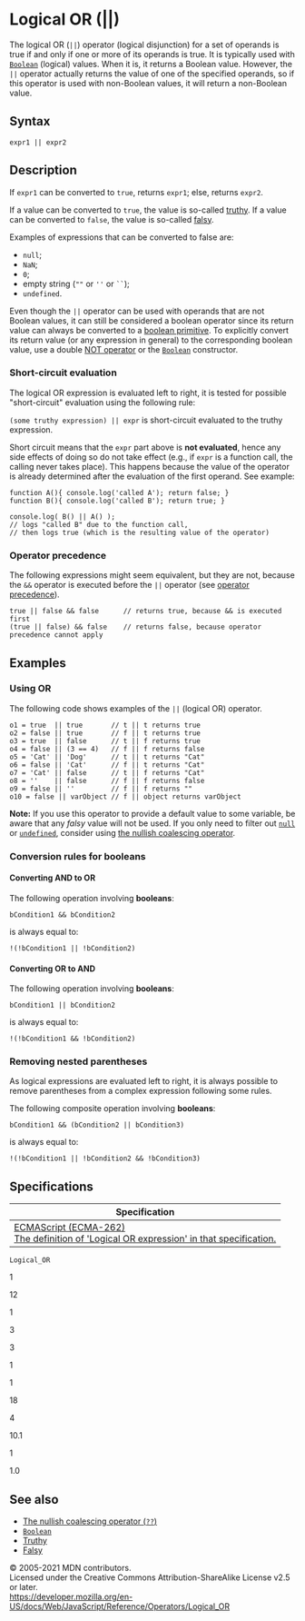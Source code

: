 # Logical OR (||)

The logical OR (`||`) operator (logical disjunction) for a set of operands is true if and only if one or more of its operands is true. It is typically used with [`Boolean`](../global_objects/boolean) (logical) values. When it is, it returns a Boolean value. However, the `||` operator actually returns the value of one of the specified operands, so if this operator is used with non-Boolean values, it will return a non-Boolean value.

## Syntax

    expr1 || expr2

## Description

If `expr1` can be converted to `true`, returns `expr1`; else, returns `expr2`.

If a value can be converted to `true`, the value is so-called [truthy](https://developer.mozilla.org/en-US/docs/Glossary/Truthy). If a value can be converted to `false`, the value is so-called [falsy](https://developer.mozilla.org/en-US/docs/Glossary/Falsy).

Examples of expressions that can be converted to false are:

-   `null`;
-   `NaN`;
-   `0`;
-   empty string (`""` or `''` or ` `` `);
-   `undefined`.

Even though the `||` operator can be used with operands that are not Boolean values, it can still be considered a boolean operator since its return value can always be converted to a [boolean primitive](https://developer.mozilla.org/en-US/docs/Web/JavaScript/Data_structures#boolean_type). To explicitly convert its return value (or any expression in general) to the corresponding boolean value, use a double [NOT operator](https://developer.mozilla.org/en-US/docs/Web/JavaScript/Reference/Operators#logical_not) or the [`Boolean`](../global_objects/boolean/boolean) constructor.

### Short-circuit evaluation

The logical OR expression is evaluated left to right, it is tested for possible "short-circuit" evaluation using the following rule:

`(some truthy expression) || expr` is short-circuit evaluated to the truthy expression.

Short circuit means that the `expr` part above is **not evaluated**, hence any side effects of doing so do not take effect (e.g., if `expr` is a function call, the calling never takes place). This happens because the value of the operator is already determined after the evaluation of the first operand. See example:

    function A(){ console.log('called A'); return false; }
    function B(){ console.log('called B'); return true; }

    console.log( B() || A() );
    // logs "called B" due to the function call,
    // then logs true (which is the resulting value of the operator)

### Operator precedence

The following expressions might seem equivalent, but they are not, because the `&&` operator is executed before the `||` operator (see [operator precedence](operator_precedence)).

    true || false && false      // returns true, because && is executed first
    (true || false) && false    // returns false, because operator precedence cannot apply

## Examples

### Using OR

The following code shows examples of the `||` (logical OR) operator.

    o1 = true  || true       // t || t returns true
    o2 = false || true       // f || t returns true
    o3 = true  || false      // t || f returns true
    o4 = false || (3 == 4)   // f || f returns false
    o5 = 'Cat' || 'Dog'      // t || t returns "Cat"
    o6 = false || 'Cat'      // f || t returns "Cat"
    o7 = 'Cat' || false      // t || f returns "Cat"
    o8 = ''    || false      // f || f returns false
    o9 = false || ''         // f || f returns ""
    o10 = false || varObject // f || object returns varObject

**Note:** If you use this operator to provide a default value to some variable, be aware that any _falsy_ value will not be used. If you only need to filter out [`null`](../global_objects/null) or [`undefined`](../global_objects/undefined), consider using [the nullish coalescing operator](nullish_coalescing_operator).

### Conversion rules for booleans

#### Converting AND to OR

The following operation involving **booleans**:

    bCondition1 && bCondition2

is always equal to:

    !(!bCondition1 || !bCondition2)

#### Converting OR to AND

The following operation involving **booleans**:

    bCondition1 || bCondition2

is always equal to:

    !(!bCondition1 && !bCondition2)

### Removing nested parentheses

As logical expressions are evaluated left to right, it is always possible to remove parentheses from a complex expression following some rules.

The following composite operation involving **booleans**:

    bCondition1 && (bCondition2 || bCondition3)

is always equal to:

    !(!bCondition1 || !bCondition2 && !bCondition3)

## Specifications

<table><thead><tr class="header"><th>Specification</th></tr></thead><tbody><tr class="odd"><td><a href="https://tc39.es/ecma262/#prod-LogicalORExpression">ECMAScript (ECMA-262)<br />
<span class="small">The definition of 'Logical OR expression' in that specification.</span></a></td></tr></tbody></table>

`Logical_OR`

1

12

1

3

3

1

1

18

4

10.1

1

1.0

## See also

-   [The nullish coalescing operator (`??`)](nullish_coalescing_operator)
-   [`Boolean`](../global_objects/boolean)
-   [Truthy](https://developer.mozilla.org/en-US/docs/Glossary/Truthy)
-   [Falsy](https://developer.mozilla.org/en-US/docs/Glossary/Falsy)

© 2005-2021 MDN contributors.  
Licensed under the Creative Commons Attribution-ShareAlike License v2.5 or later.  
<a href="https://developer.mozilla.org/en-US/docs/Web/JavaScript/Reference/Operators/Logical_OR" class="_attribution-link">https://developer.mozilla.org/en-US/docs/Web/JavaScript/Reference/Operators/Logical_OR</a>
